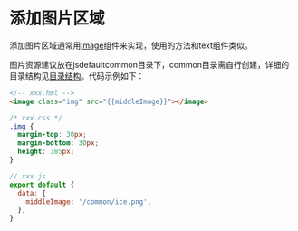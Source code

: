# 添加图片区域

添加图片区域通常用[image](../reference/arkui-js/js-components-basic-image.md)组件来实现，使用的方法和text组件类似。



图片资源建议放在jsdefaultcommon目录下，common目录需自行创建，详细的目录结构见[目录结构](../ui/js-framework-file.md#目录结构)。代码示例如下：


```html
<!-- xxx.hml -->
<image class="img" src="{{middleImage}}"></image>
```


```css
/* xxx.css */
.img {  
  margin-top: 30px;
  margin-bottom: 30px;
  height: 385px;
}
```


```js
// xxx.js
export default {
  data: {
    middleImage: '/common/ice.png',
  },
}
```
